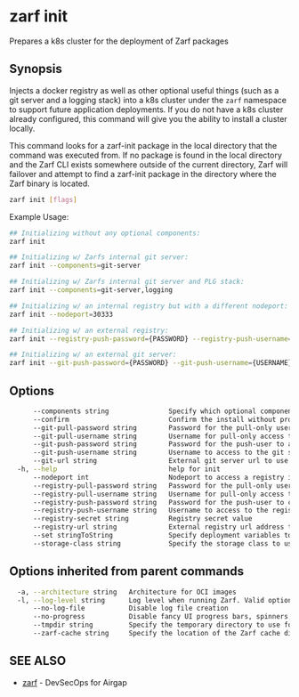 # zarf init

Prepares a k8s cluster for the deployment of Zarf packages

## Synopsis

Injects a docker registry as well as other optional useful things (such as a git server and a logging stack) into a k8s cluster under the `zarf` namespace to support future application deployments.
If you do not have a k8s cluster already configured, this command will give you the ability to install a cluster locally.

This command looks for a zarf-init package in the local directory that the command was executed from. If no package is found in the local directory and the Zarf CLI exists somewhere outside of the current directory, Zarf will failover and attempt to find a zarf-init package in the directory where the Zarf binary is located.

``` bash
zarf init [flags]
```

Example Usage:

``` bash
## Initializing without any optional components:
zarf init

## Initializing w/ Zarfs internal git server:
zarf init --components=git-server

## Initializing w/ Zarfs internal git server and PLG stack:
zarf init --components=git-server,logging

## Initializing w/ an internal registry but with a different nodeport:
zarf init --nodeport=30333

## Initializing w/ an external registry:
zarf init --registry-push-password={PASSWORD} --registry-push-username={USERNAME} --registry-url={URL}

## Initializing w/ an external git server:
zarf init --git-push-password={PASSWORD} --git-push-username={USERNAME} --git-url={URL}
```

## Options

``` bash
      --components string               Specify which optional components to install.  E.g. --components=git-server,logging
      --confirm                         Confirm the install without prompting
      --git-pull-password string        Password for the pull-only user to access the git server
      --git-pull-username string        Username for pull-only access to the git server
      --git-push-password string        Password for the push-user to access the git server
      --git-push-username string        Username to access to the git server Zarf is configured to use. User must be able to create repositories via 'git push' (default "zarf-git-user")
      --git-url string                  External git server url to use for this Zarf cluster
  -h, --help                            help for init
      --nodeport int                    Nodeport to access a registry internal to the k8s cluster. Between [30000-32767]
      --registry-pull-password string   Password for the pull-only user to access the registry
      --registry-pull-username string   Username for pull-only access to the registry
      --registry-push-password string   Password for the push-user to connect to the registry
      --registry-push-username string   Username to access to the registry Zarf is configured to use (default "zarf-push")
      --registry-secret string          Registry secret value
      --registry-url string             External registry url address to use for this Zarf cluster
      --set stringToString              Specify deployment variables to set on the command line (KEY=value) (default [])
      --storage-class string            Specify the storage class to use for the registry.  E.g. --storage-class=standard
```

## Options inherited from parent commands

``` bash
  -a, --architecture string   Architecture for OCI images
  -l, --log-level string      Log level when running Zarf. Valid options are: warn, info, debug, trace (default "info")
      --no-log-file           Disable log file creation
      --no-progress           Disable fancy UI progress bars, spinners, logos, etc
      --tmpdir string         Specify the temporary directory to use for intermediate files
      --zarf-cache string     Specify the location of the Zarf cache directory (default "~/.zarf-cache")
```

## SEE ALSO

- [zarf](zarf.md) - DevSecOps for Airgap

